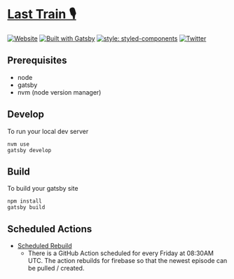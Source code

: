 # [Last Train 🎙](https://thelasttrain.fm)

[![Website](https://img.shields.io/website?url=https%3A%2F%2Fthelasttrain.fm%2F)](https://thelasttrain.fm)
[![Built with Gatsby](https://img.shields.io/badge/built%20with-gatsby-%23663399)](https://www.gatsbyjs.org/)
[![style: styled-components](https://img.shields.io/badge/style-%F0%9F%92%85%20styled--components-orange.svg?colorB=daa357&colorA=db748e)](https://github.com/styled-components/styled-components)
[![Twitter](https://img.shields.io/twitter/follow/lasttrainpod?style=social)](https://twitter.com/intent/follow?screen_name=lasttrainpod)

## Prerequisites

- node
- gatsby
- nvm (node version manager)

## Develop

To run your local dev server

```
nvm use
gatsby develop
```

## Build

To build your gatsby site

```
npm install
gatsby build
```

## Scheduled Actions

- [Scheduled Rebuild](https://github.com/last-train/website/actions/workflows/scheduled-rebuild.yml)
    - There is a GitHub Action scheduled for every Friday at 08:30AM UTC. The action rebuilds for firebase so that the newest episode can be pulled / created.
